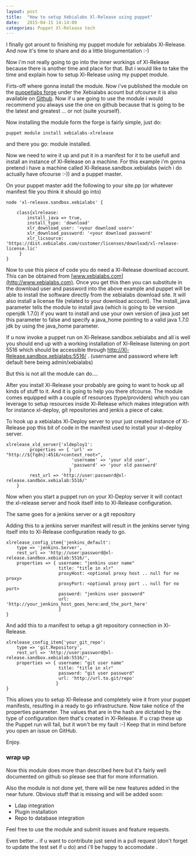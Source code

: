 ```yaml
---
layout: post
title:  "How to setup Xebialabs Xl-Release using puppet"
date:   2015-04-15 14:14:00
categories: Puppet Xl-Release tech
---
```

I finally got arount to finishing my puppet module for xebialabs Xl-Release. 
And now it's time to share and do a little blogumentation :-)

Now i'm not really going to go into the inner workings of Xl-Release because there is another time and place for that. But i would like to take the time and explain how to setup Xl-Release using my puppet module. 

Firts-off where gonna install the module. Now i've published the module on the [puppetlabs forge](https://forge.puppetlabs.com/xebialabs/xlrelease) under the Xebialabs acount but ofcourse it is also available on [Github](https://github.com/xebialabs/puppet-xlrelease). Now if u are going to use the module i would recommend you always use the one on github because that is going to be the latest and greatest ... or not (suite yourself).

Now installing the module form the forge is fairly simple, just do: 

```
puppet module install xebialabs-xlrelease
```

and there you go: module installed.

Now we need to wire it up and put it in a manifest for it to be usefull and install an instance of Xl-Release on a machine. 
For this example i'm gonna pretend i have a machine called Xl-Release.sandbox.xebialabs (wich i do actually have ofcourse :-)) and a puppet master. 

On your puppet master add the following to your site.pp (or whatever manifest file you think it should go into)


    node 'xl-release.sandbox.xebialabs' {
    
        class{xlrelease:
            install_java => true,
            install_type: 'download'
            xlr_download_user: '<your download user>'
            xlr_download_password: '<your download password'
            xlr_licsource: 'https://dist.xebialabs.com/customer/licenses/download/xl-release-license.lic'
         }
    }

Now to use this piece of code you do need a Xl-Release download account. This can be obtained from [www.xebialabs.com](http://www.xebialabs.com). Once you get this then you can substitute in the download user and password into the above example and puppet will be able to install the software directly from the xebialabs download site. 
It will also install a license file (related to your download account).
The install_java parameter tells the module to install java (which is going to be version openjdk 1.7.0) if you want to install and use your own version of java just set this parameter to false and specify a java_home pointing to a valid java 1.7.0 jdk by using the java_home parameter.

If u now invoke a puppet run on Xl-Release.sandbox.xebialabs and all is well you should end up with a working installation of Xl-Release listening on port 5516 which should be accessible through http://Xl-Release.sandbox.xebialabs:5516/ . (username and password where left default here being admin/xebialabs)

But this is not all the module can do....

After you install Xl-Release your probably are going to want to hook up all kinds of stuff to it. And it is going to help you there ofcourse. 
The module comes equipped with a couple of resources (type/providers) which you can leverage to setup resources inside Xl-Release which makes integration with for instance xl-deploy, git repositories and jenkis a piece of cake.

To hook up a xebialabs Xl-Deploy server to your just created instance of Xl-Release pop this bit of code in the manifest used to install your xl-deploy server. 

    xlrelease_xld_server{'xldeploy1':
             properties => { 'url' => "http://${fqdn}:4516/<context_root>",
                             'username' => 'your xld user',
                             'password' => 'your xld password' 
                            }
             rest_url => 'http://user:password@xl-release.sandbox.xebialab:5516/'
        } 

Now when you start a puppet run on your Xl-Deploy server it will contact the xl-release server and hook itself into to Xl-Release configuration. 

The same goes for a jenkins server or a git repository
    
Adding this to a jenkins server manifest  will result in the jenkins server tying itself into to Xl-Release configuration ready to go. 

    xlrelease_config_item{'jenkins_default':
        type => 'jenkins.Server',
        rest_url => 'http://user:password@xl-release.sandbox.xebialab:5516/',
        properties => { username: "jenkins user name"
                        title: "title in xlr"
                        proxyHost: <optional proxy host .. null for no proxy>
                        proxyPort: <optional proxy port .. null for no port>
                        password: "jenkins user password"
                        url: 'http://your_jenkins_host_goes_here:and_the_port_here'
                        }
    }

And add this to a manifest to setup a git repository connection in Xl-Release.

    xlrelease_config_item{'your_git_repo':
        type => 'git.Repository',
        rest_url => 'http://user:password@xl-release.sandbox.xebialab:5516/',
        properties => { username: "git user name"
                        title: "title in xlr"
                        password: "git user password"
                        url: 'http://url.to.git/repo'
                       }
    }

This allows you to setup Xl-Release and completely wire it from your puppet manifests, resulting in a ready to go infrastructure.
 Now take notice of the properties parameter. The values that are in the hash are dictated by the type of configuration item that's created in Xl-Release. 
 If u crap these up the Puppet run will fail, but it won't be my fault :-) Keep that in mind before you open an issue on GitHub. 

Enjoy.

### wrap up 

Now this module does more than described here but it's fairly well documented on github so please see that for more information. 

Also the module is not done yet, there will be new features added in the near future. 
Obvious stuff that is missing and will be added soon:
* Ldap integration
* Plugin installation
* Repo to database integration

Feel free to use the module and submit issues and feature requests. 

Even better .. if u want to contribute just send in a pull request (don't forget to update the test set if u do) and i'll be happy to accomodate . 


